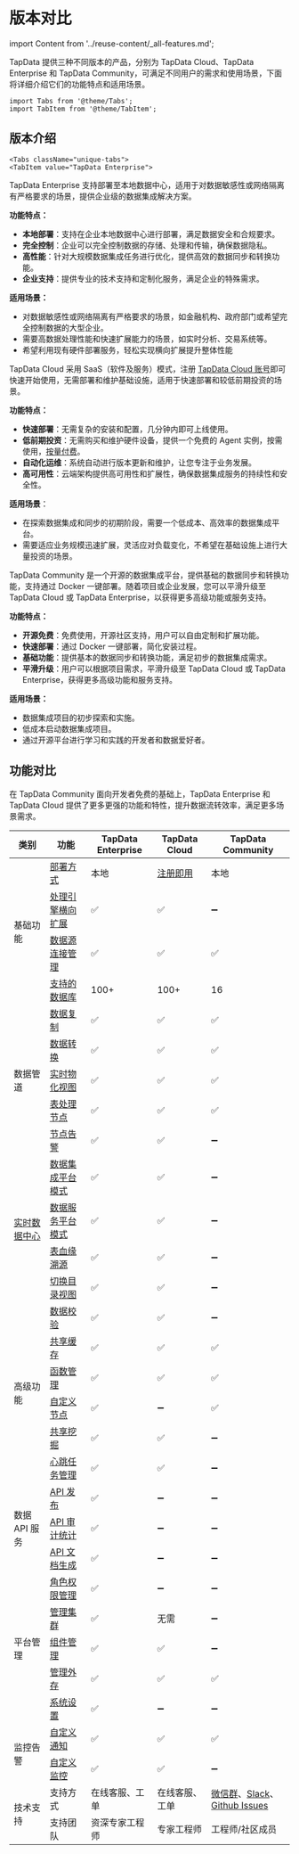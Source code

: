 # 版本对比
import Content from '../reuse-content/_all-features.md';

<Content />

TapData 提供三种不同版本的产品，分别为 TapData Cloud、TapData Enterprise 和 TapData Community，可满足不同用户的需求和使用场景，下面将详细介绍它们的功能特点和适用场景。

```mdx-code-block
import Tabs from '@theme/Tabs';
import TabItem from '@theme/TabItem';
```

## 版本介绍

```mdx-code-block
<Tabs className="unique-tabs">
<TabItem value="TapData Enterprise">
```

TapData Enterprise 支持部署至本地数据中心，适用于对数据敏感性或网络隔离有严格要求的场景，提供企业级的数据集成解决方案。

**功能特点：**

- **本地部署**：支持在企业本地数据中心进行部署，满足数据安全和合规要求。
- **完全控制**：企业可以完全控制数据的存储、处理和传输，确保数据隐私。
- **高性能**：针对大规模数据集成任务进行优化，提供高效的数据同步和转换功能。
- **企业支持**：提供专业的技术支持和定制化服务，满足企业的特殊需求。

**适用场景：**

- 对数据敏感性或网络隔离有严格要求的场景，如金融机构、政府部门或希望完全控制数据的大型企业。
- 需要高数据处理性能和快速扩展能力的场景，如实时分析、交易系统等。
- 希望利用现有硬件部署服务，轻松实现横向扩展提升整体性能

</TabItem>

<TabItem value="TapData Cloud">

TapData Cloud 采用 SaaS（软件及服务）模式，注册 [TapData Cloud 账号](https://cloud.tapdata.net/console/v3/)即可快速开始使用，无需部署和维护基础设施，适用于快速部署和较低前期投资的场景。

**功能特点：**

- **快速部署**：无需复杂的安装和配置，几分钟内即可上线使用。
- **低前期投资**：无需购买和维护硬件设备，提供一个免费的 Agent 实例，按需使用，[按量付费](../billing/billing-overview.md)。
- **自动化运维**：系统自动进行版本更新和维护，让您专注于业务发展。
- **高可用性**：云端架构提供高可用性和扩展性，确保数据集成服务的持续性和安全性。

**适用场景**：

- 在探索数据集成和同步的初期阶段，需要一个低成本、高效率的数据集成平台。
- 需要适应业务规模迅速扩展，灵活应对负载变化，不希望在基础设施上进行大量投资的场景。

</TabItem>

<TabItem value="TapData Community">

TapData Community 是一个开源的数据集成平台，提供基础的数据同步和转换功能，支持通过 Docker 一键部署。随着项目或企业发展，您可以平滑升级至 TapData Cloud 或 TapData Enterprise，以获得更多高级功能或服务支持。

**功能特点：**

- **开源免费**：免费使用，开源社区支持，用户可以自由定制和扩展功能。
- **快速部署**：通过 Docker 一键部署，简化安装过程。
- **基础功能**：提供基本的数据同步和转换功能，满足初步的数据集成需求。
- **平滑升级**：用户可以根据项目需求，平滑升级至 TapData Cloud 或 TapData Enterprise，获得更多高级功能和服务支持。

**适用场景：**

- 数据集成项目的初步探索和实施。
- 低成本启动数据集成项目。
- 通过开源平台进行学习和实践的开发者和数据爱好者。

</TabItem>

</Tabs>



## 功能对比

在 TapData Community 面向开发者免费的基础上，TapData Enterprise 和 TapData Cloud 提供了更多更强的功能和特性，提升数据流转效率，满足更多场景需求。

<table><thead>
  <tr>
    <th>类别</th>
    <th>功能</th>
    <th>TapData Enterprise</th>
    <th>TapData Cloud</th>
    <th>TapData Community</th>
  </tr></thead>
<tbody>
  <tr>
    <td rowspan="4">基础功能</td>
    <td><a href="../quick-start/install">部署方式</a></td>
    <td>本地</td>
    <td><a href="https://cloud.tapdata.net/console/v3/">注册即用</a></td>
    <td>本地</td>
  </tr>
  <tr>
    <td><a href="../production-admin/install-tapdata-ha">处理引擎横向扩展</a></td>
    <td>✅</td>
    <td>✅</td>
    <td>➖</td>
  </tr>
  <tr>
    <td><a href="../prerequisites">数据源连接管理</a></td>
    <td>✅</td>
    <td>✅</td>
    <td>✅</td>
  </tr>
<tr>
  <td><a href="../prerequisites/supported-databases">支持的数据库</a></td>
  <td><span style={{ color: 'blue' }}>100+</span></td>
  <td><span style={{ color: 'blue' }}>100+</span></td>
  <td><span style={{ color: 'grey' }}>16</span></td>
</tr>
  <tr>
    <td rowspan="5">数据管道</td>
    <td><a href="../user-guide/copy-data">数据复制</a></td>
    <td>✅</td>
    <td>✅</td>
    <td>✅</td>
  </tr>
  <tr>
    <td><a href="../user-guide/data-development">数据转换</a></td>
    <td>✅</td>
    <td>✅</td>
    <td>✅</td>
  </tr>
  <tr>
    <td><a href="../user-guide/data-development/create-materialized-view">实时物化视图</a></td>
    <td>✅</td>
    <td>✅</td>
    <td>✅</td>
  </tr>
  <tr>
    <td><a href="../user-guide/data-development/process-node">表处理节点</a></td>
    <td>✅</td>
    <td>✅</td>
    <td>✅</td>
  </tr>
  <tr>
    <td><a href="../user-guide/copy-data/create-task#310-table-model">节点告警</a></td>
    <td>✅</td>
    <td>✅</td>
    <td>➖</td>
  </tr>
  <tr>
    <td rowspan="4"><a href="../user-guide/real-time-data-hub">实时数据中心</a></td>
    <td><a href="../user-guide/real-time-data-hub/etl-mode">数据集成平台模式</a></td>
    <td>✅</td>
    <td>✅</td>
    <td>➖</td>
  </tr>
  <tr>
    <td><a href="../user-guide/real-time-data-hub/daas-mode">数据服务平台模式</a></td>
    <td>✅</td>
    <td>✅</td>
    <td>➖</td>
  </tr>
  <tr>
    <td><a href="../user-guide/real-time-data-hub/daas-mode/daas-mode-dashboard">表血缘溯源</a></td>
    <td>✅</td>
    <td>✅</td>
    <td>➖</td>
  </tr>
  <tr>
    <td><a href="../user-guide/real-time-data-hub/daas-mode/daas-mode-dashboard">切换目录视图</a></td>
    <td>✅</td>
    <td>✅</td>
    <td>➖</td>
  </tr>
  <tr>
    <td rowspan="6">高级功能</td>
    <td><a href="../user-guide/verify-data">数据校验</a></td>
    <td>✅</td>
    <td>✅</td>
    <td>➖</td>
  </tr>
  <tr>
    <td><a href="../user-guide/advanced-settings/share-cache">共享缓存</a></td>
    <td>✅</td>
    <td>✅</td>
    <td>✅</td>
  </tr>
  <tr>
    <td><a href="../user-guide/advanced-settings/manage-function">函数管理</a></td>
    <td>✅</td>
    <td>✅</td>
    <td>✅</td>
  </tr>
  <tr>
    <td><a href="../user-guide/advanced-settings/custom-node">自定义节点</a></td>
    <td>✅</td>
    <td>➖</td>
    <td>✅</td>
  </tr>
  <tr>
    <td><a href="../user-guide/advanced-settings/share-mining">共享挖掘</a></td>
    <td>✅</td>
    <td>✅</td>
    <td>➖</td>
  </tr>
  <tr>
    <td><a href="../best-practice/heart-beat-task">心跳任务管理</a></td>
    <td>✅</td>
    <td>✅</td>
    <td>➖</td>
  </tr>
  <tr>
    <td rowspan="3">数据 API 服务</td>
    <td><a href="../user-guide/data-service/create-api-service">API 发布</a></td>
    <td>✅</td>
    <td>➖</td>
    <td>➖</td>
  </tr>
  <tr>
    <td><a href="../user-guide/data-service/audit-api">API 审计</a><a href="../user-guide/data-service/monitor-api-request">统计</a></td>
    <td>✅</td>
    <td>➖</td>
    <td>➖</td>
  </tr>
  <tr>
    <td><a href="../user-guide/data-service/create-api-service#release330-export-api">API 文档生成</a></td>
    <td>✅</td>
    <td>➖</td>
    <td>➖</td>
  </tr>
  <tr>
    <td rowspan="5">平台管理</td>
    <td><a href="../user-guide/manage-system/manage-role">角色权限管理</a></td>
    <td>✅</td>
    <td>➖</td>
    <td>➖</td>
  </tr>
  <tr>
    <td><a href="../user-guide/manage-system/manage-cluster">管理集群</a></td>
    <td>✅</td>
    <td>无需</td>
    <td>➖</td>
  </tr>
  <tr>
    <td><a href="../user-guide/manage-system/manage-cluster">组件管理</a></td>
    <td>✅</td>
    <td>✅</td>
    <td>➖</td>
  </tr>
  <tr>
    <td><a href="../user-guide/manage-system/manage-external-storage">管理外存</a></td>
    <td>✅</td>
    <td>✅</td>
    <td>✅</td>
  </tr>
  <tr>
    <td><a href="../user-guide/other-settings/system-settings">系统设置</a></td>
    <td>✅</td>
    <td>➖</td>
    <td>➖</td>
  </tr>
  <tr>
    <td rowspan="2">监控告警</td>
    <td><a href="../user-guide/notification">自定义通知</a></td>
    <td>✅</td>
    <td>✅</td>
    <td>✅</td>
  </tr>
  <tr>
    <td><a href="../../user-guide/notification">自定义监控</a></td>
    <td>✅</td>
    <td>✅</td>
    <td>➖</td>
  </tr>
  <tr>
    <td rowspan="2">技术支持</td>
    <td>支持方式</td>
    <td>在线客服、工单</td>
    <td>在线客服、工单</td>
    <td><a href="https://20778419.s21i.faiusr.com/4/2/ABUIABAEGAAg-JPfhwYonMrzlwEwZDhk.png">微信群</a>、<a href="https://join.slack.com/t/tapdatacommunity/shared_invite/zt-1biraoxpf-NRTsap0YLlAp99PHIVC9eA">Slack</a>、<a href="https://github.com/tapdata/tapdata/issues">Github Issues</a></td>
  </tr>
  <tr>
    <td>支持团队</td>
    <td>资深专家工程师</td>
    <td>专家工程师</td>
    <td>工程师/社区成员</td>
  </tr>
</tbody></table>
















